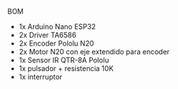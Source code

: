 BOM
- 1x Arduino Nano ESP32
- 2x Driver TA6586
- 2x Encoder Pololu N20
- 2x Motor N20 con eje extendido para encoder
- 1x Sensor IR QTR-8A Pololu
- 1x pulsador + resistencia 10K
- 1x interruptor
